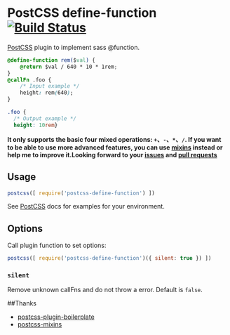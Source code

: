 # PostCSS define-function [![Build Status][ci-img]][ci]

[PostCSS] plugin to implement sass @function.

[PostCSS]: https://github.com/postcss/postcss
[ci-img]:  https://travis-ci.org/titancat/postcss-define-function.svg
[ci]:      https://travis-ci.org/titancat/postcss-define-function

```css
@define-function rem($val) {
    @return $val / 640 * 10 * 1rem;
}
@callFn .foo {
    /* Input example */
    height: rem(640);
}
```

```css
.foo {
  /* Output example */
  height: 10rem}
```

**It only supports the basic four mixed operations: `+`、`-`、`*`、`/`. If you want to be able to use more advanced features, you can use [mixins](https://github.com/postcss/postcss-mixins) instead or help me to improve it.Looking forward to your [issues](https://github.com/titancat/postcss-define-function/issues) and [pull requests](https://github.com/titancat/postcss-define-function/pulls)**

## Usage

```js
postcss([ require('postcss-define-function') ])
```

See [PostCSS] docs for examples for your environment.

## Options

Call plugin function to set options:

```js
postcss([ require('postcss-define-function')({ silent: true }) ])
```

### `silent`
Remove unknown callFns and do not throw a error. Default is `false`.


##Thanks

- [postcss-plugin-boilerplate](https://github.com/postcss/postcss-plugin-boilerplate)
- [postcss-mixins](https://github.com/postcss/postcss-mixins)
